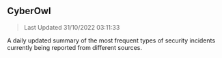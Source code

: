 ## CyberOwl 
> Last Updated 31/10/2022 03:11:33 


A daily updated summary of the most frequent types of security incidents currently being reported from different sources.

